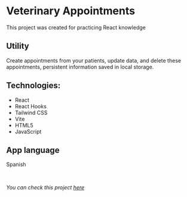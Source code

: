# Veterinary Appointments

This project was created for practicing React knowledge

## Utility

Create appointments from your patients, update data, and delete these appointments, persistent information saved in local storage.

## Technologies:

- React
- React Hooks
- Tailwind CSS
- Vite
- HTML5
- JavaScript

## App language
Spanish  
  
<br/>

_You can check this project <a href="https://creative-crisp-bec5e0.netlify.app/" target="_blank">here</a>_
